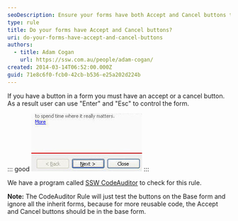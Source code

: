 ```yaml
---
seoDescription: Ensure your forms have both Accept and Cancel buttons to provide users with control using "Enter" and "Esc".
type: rule
title: Do your forms have Accept and Cancel buttons?
uri: do-your-forms-have-accept-and-cancel-buttons
authors:
  - title: Adam Cogan
    url: https://ssw.com.au/people/adam-cogan/
created: 2014-03-14T06:52:00.000Z
guid: 71e8c6f0-fcb0-42cb-b536-e25a202d224b
---
```


If you have a button in a form you must have an accept or a cancel button. As a result user can use "Enter" and "Esc" to control the form.

<!--endintro-->

::: good
![Figure: Good example - Next button is set as the accept button](acceptbuttonexample_good.jpg)
:::

We have a program called [SSW CodeAuditor](https://ssw.com.au/ssw/CodeAuditor/Rules.aspx#ANCBTN) to check for this rule.

**Note:** The CodeAuditor Rule will just test the buttons on the Base form and ignore all the inherit forms, because for more reusable code, the Accept and Cancel buttons should be in the base form.
